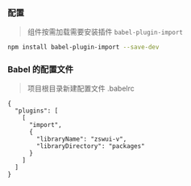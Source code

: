 ### 配置

> 组件按需加载需要安装插件 `babel-plugin-import`

```bash
npm install babel-plugin-import --save-dev
```

### Babel 的配置文件

> 项目根目录新建配置文件 .babelrc

```js{6,7}
{
  "plugins": [
    [
      "import",
      {
        "libraryName": "zswui-v",
        "libraryDirectory": "packages"
      }
    ]
  ]
}

```
